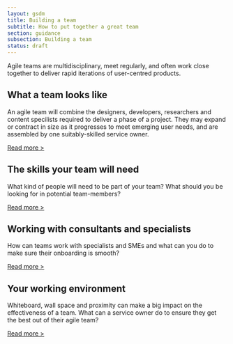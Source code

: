 ```yaml
---
layout: gsdm
title: Building a team
subtitle: How to put together a great team
section: guidance
subsection: Building a team
status: draft
---
```



Agile teams are multidisciplinary, meet regularly, and often work close together to deliver rapid iterations of user-centred products.


## What a team looks like

An agile team will combine the designers, developers, researchers and content specilists required to deliver a phase of a project. They may expand or contract in size as it progresses to meet emerging user needs, and are assembled by one suitably-skilled service owner.

[Read more >](whatateamlookslike.html)


## The skills your team will need

What kind of people will need to be part of your team? What should you be looking for in potential team-members?

[Read more >](theskillsyourteamwillneed.html)


## Working with consultants and specialists

How can teams work with specialists and SMEs and what can you do to make sure their onboarding is smooth?

[Read more >](workingwithconsultantsandspecialists.html)


## Your working environment

Whiteboard, wall space and proximity can make a big impact on the effectiveness of a team. What can a service owner do to ensure they get the best out of their agile team?

[Read more >](workingenvironment.html)
